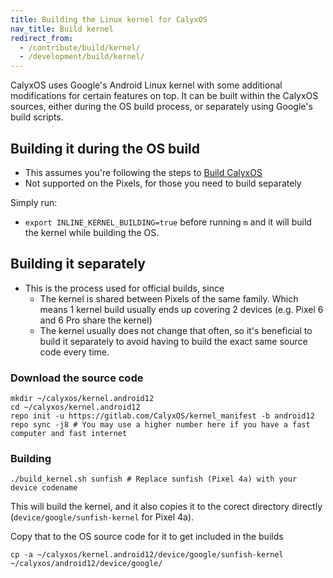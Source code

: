 ```yaml
---
title: Building the Linux kernel for CalyxOS
nav_title: Build kernel
redirect_from:
  - /contribute/build/kernel/
  - /development/build/kernel/
---
```


CalyxOS uses Google's Android Linux kernel with some additional modifications for certain features on top. It can be built within the CalyxOS sources, either during the OS build process, or separately using Google's build scripts.

## Building it during the OS build
* This assumes you're following the steps to [Build CalyxOS](../)
* Not supported on the Pixels, for those you need to build separately

Simply run:
* `export INLINE_KERNEL_BUILDING=true` before running `m` and it will build the kernel while building the OS.

## Building it separately
* This is the process used for official builds, since
  * The kernel is shared between Pixels of the same family. Which means 1 kernel build usually ends up covering 2 devices (e.g. Pixel 6 and 6 Pro share the kernel)
  * The kernel usually does not change that often, so it's beneficial to build it separately to avoid having to build the exact same source code every time.

### Download the source code

```shell
mkdir ~/calyxos/kernel.android12
cd ~/calyxos/kernel.android12
repo init -u https://gitlab.com/CalyxOS/kernel_manifest -b android12
repo sync -j8 # You may use a higher number here if you have a fast computer and fast internet
```

### Building


```shell
./build_kernel.sh sunfish # Replace sunfish (Pixel 4a) with your device codename
```

This will build the kernel, and it also copies it to the corect directory directly (`device/google/sunfish-kernel` for Pixel 4a).

Copy that to the OS source code for it to get included in the builds

```shell
cp -a ~/calyxos/kernel.android12/device/google/sunfish-kernel ~/calyxos/android12/device/google/
```

